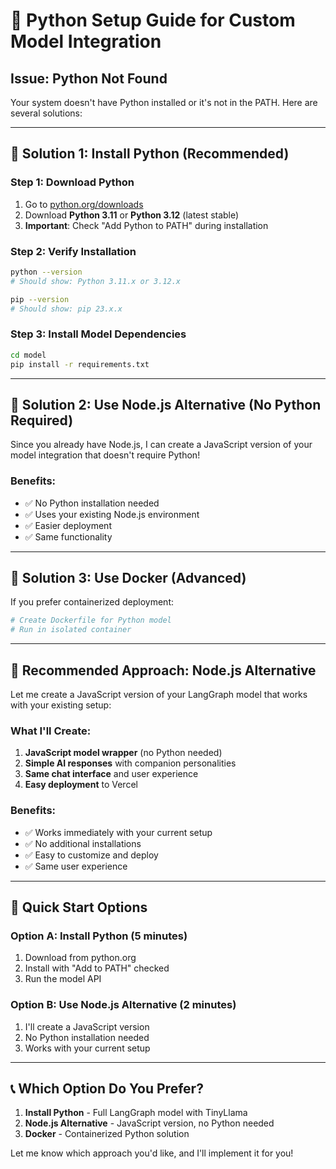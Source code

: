# 🐍 Python Setup Guide for Custom Model Integration

## **Issue**: Python Not Found
Your system doesn't have Python installed or it's not in the PATH. Here are several solutions:

---

## 🚀 **Solution 1: Install Python (Recommended)**

### **Step 1: Download Python**
1. Go to [python.org/downloads](https://www.python.org/downloads/)
2. Download **Python 3.11** or **Python 3.12** (latest stable)
3. **Important**: Check "Add Python to PATH" during installation

### **Step 2: Verify Installation**
```bash
python --version
# Should show: Python 3.11.x or 3.12.x

pip --version
# Should show: pip 23.x.x
```

### **Step 3: Install Model Dependencies**
```bash
cd model
pip install -r requirements.txt
```

---

## 🔄 **Solution 2: Use Node.js Alternative (No Python Required)**

Since you already have Node.js, I can create a JavaScript version of your model integration that doesn't require Python!

### **Benefits:**
- ✅ No Python installation needed
- ✅ Uses your existing Node.js environment
- ✅ Easier deployment
- ✅ Same functionality

---

## 🐳 **Solution 3: Use Docker (Advanced)**

If you prefer containerized deployment:
```bash
# Create Dockerfile for Python model
# Run in isolated container
```

---

## 🎯 **Recommended Approach: Node.js Alternative**

Let me create a JavaScript version of your LangGraph model that works with your existing setup:

### **What I'll Create:**
1. **JavaScript model wrapper** (no Python needed)
2. **Simple AI responses** with companion personalities
3. **Same chat interface** and user experience
4. **Easy deployment** to Vercel

### **Benefits:**
- ✅ Works immediately with your current setup
- ✅ No additional installations
- ✅ Easy to customize and deploy
- ✅ Same user experience

---

## 🚀 **Quick Start Options**

### **Option A: Install Python (5 minutes)**
1. Download from python.org
2. Install with "Add to PATH" checked
3. Run the model API

### **Option B: Use Node.js Alternative (2 minutes)**
1. I'll create a JavaScript version
2. No Python installation needed
3. Works with your current setup

---

## 📞 **Which Option Do You Prefer?**

1. **Install Python** - Full LangGraph model with TinyLlama
2. **Node.js Alternative** - JavaScript version, no Python needed
3. **Docker** - Containerized Python solution

Let me know which approach you'd like, and I'll implement it for you!

